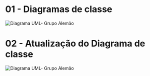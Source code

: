 # 01 - Diagramas de classe
![Diagrama UML- Grupo Alemão](https://github.com/DisciplinasProgramacao/lpm-projeto2024-1-grupo-do-alemao/assets/111395018/86c70784-5316-4be3-a48f-712dd9e273c7)


# 02 - Atualização do Diagrama de classe

![Diagrama UML- Grupo Alemão](https://github.com/DisciplinasProgramacao/lpm-projeto2024-1-grupo-do-alemao/assets/145265675/2733662c-72b1-4fb6-b863-2af46b127063)
